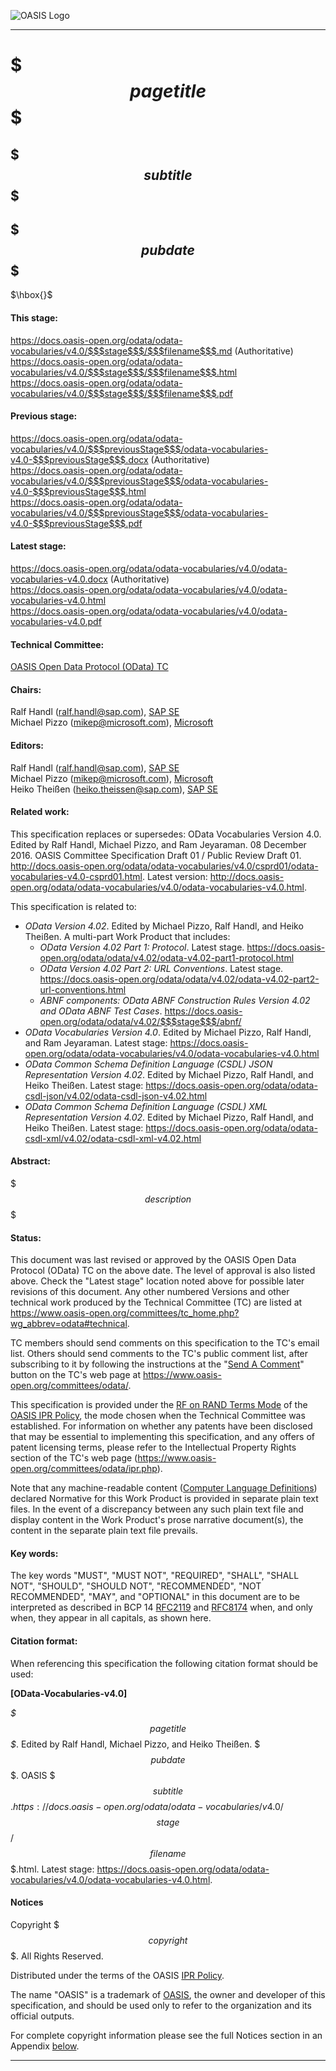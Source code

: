 
![OASIS Logo](https://docs.oasis-open.org/templates/OASISLogo-v3.0.png)

-------

# $$$pagetitle$$$

## $$$subtitle$$$

## $$$pubdate$$$

$\hbox{}$

#### This stage:
https://docs.oasis-open.org/odata/odata-vocabularies/v4.0/$$$stage$$$/$$$filename$$$.md (Authoritative) \
https://docs.oasis-open.org/odata/odata-vocabularies/v4.0/$$$stage$$$/$$$filename$$$.html \
https://docs.oasis-open.org/odata/odata-vocabularies/v4.0/$$$stage$$$/$$$filename$$$.pdf

#### Previous stage:
https://docs.oasis-open.org/odata/odata-vocabularies/v4.0/$$$previousStage$$$/odata-vocabularies-v4.0-$$$previousStage$$$.docx (Authoritative) \
https://docs.oasis-open.org/odata/odata-vocabularies/v4.0/$$$previousStage$$$/odata-vocabularies-v4.0-$$$previousStage$$$.html \
https://docs.oasis-open.org/odata/odata-vocabularies/v4.0/$$$previousStage$$$/odata-vocabularies-v4.0-$$$previousStage$$$.pdf

#### Latest stage:
https://docs.oasis-open.org/odata/odata-vocabularies/v4.0/odata-vocabularies-v4.0.docx (Authoritative) \
https://docs.oasis-open.org/odata/odata-vocabularies/v4.0/odata-vocabularies-v4.0.html \
https://docs.oasis-open.org/odata/odata-vocabularies/v4.0/odata-vocabularies-v4.0.pdf

#### Technical Committee:
[OASIS Open Data Protocol (OData) TC](https://www.oasis-open.org/committees/odata/)

#### Chairs:

Ralf Handl (ralf.handl@sap.com), [SAP SE](http://www.sap.com/) \
Michael Pizzo (mikep@microsoft.com), [Microsoft](http://www.microsoft.com/)

#### Editors:

Ralf Handl (ralf.handl@sap.com), [SAP SE](http://www.sap.com/) \
Michael Pizzo (mikep@microsoft.com), [Microsoft](http://www.microsoft.com/) \
Heiko Theißen (heiko.theissen@sap.com), [SAP SE](http://www.sap.com/)

#### <a name="RelatedWork">Related work:</a>
This specification replaces or supersedes:
OData Vocabularies Version 4.0. Edited by Ralf Handl, Michael Pizzo, and Ram Jeyaraman. 08 December 2016. OASIS Committee Specification Draft 01 / Public Review Draft 01. http://docs.oasis-open.org/odata/odata-vocabularies/v4.0/csprd01/odata-vocabularies-v4.0-csprd01.html. Latest version: http://docs.oasis-open.org/odata/odata-vocabularies/v4.0/odata-vocabularies-v4.0.html.

This specification is related to:
* _OData Version 4.02_. Edited by Michael Pizzo, Ralf Handl, and Heiko Theißen. A multi-part Work Product that includes:
  * _OData Version 4.02 Part 1: Protocol_. Latest stage. https://docs.oasis-open.org/odata/odata/v4.02/odata-v4.02-part1-protocol.html
  * _OData Version 4.02 Part 2: URL Conventions_. Latest stage. https://docs.oasis-open.org/odata/odata/v4.02/odata-v4.02-part2-url-conventions.html
  * _ABNF components: OData ABNF Construction Rules Version 4.02 and OData ABNF Test Cases_. https://docs.oasis-open.org/odata/odata/v4.02/$$$stage$$$/abnf/
* _OData Vocabularies Version 4.0_. Edited by Michael Pizzo, Ralf Handl, and Ram Jeyaraman. Latest stage: https://docs.oasis-open.org/odata/odata-vocabularies/v4.0/odata-vocabularies-v4.0.html
* _OData Common Schema Definition Language (CSDL) JSON Representation Version 4.02_. Edited by Michael Pizzo, Ralf Handl, and Heiko Theißen. Latest stage: https://docs.oasis-open.org/odata/odata-csdl-json/v4.02/odata-csdl-json-v4.02.html
* _OData Common Schema Definition Language (CSDL) XML Representation Version 4.02_. Edited by Michael Pizzo, Ralf Handl, and Heiko Theißen. Latest stage: https://docs.oasis-open.org/odata/odata-csdl-xml/v4.02/odata-csdl-xml-v4.02.html

#### Abstract:
$$$description$$$

#### Status:
This document was last revised or approved by the OASIS Open Data Protocol (OData) TC on the above date. The level of approval is also listed above. Check the "Latest stage" location noted above for possible later revisions of this document. Any other numbered Versions and other technical work produced by the Technical Committee (TC) are listed at https://www.oasis-open.org/committees/tc_home.php?wg_abbrev=odata#technical.

TC members should send comments on this specification to the TC's email list. Others should send comments to the TC's public comment list, after subscribing to it by following the instructions at the "<a href="https://www.oasis-open.org/committees/comments/index.php?wg_abbrev=odata">Send A Comment</a>" button on the TC's web page at https://www.oasis-open.org/committees/odata/.

This specification is provided under the [RF on RAND Terms Mode](https://www.oasis-open.org/policies-guidelines/ipr/#RF-on-RAND-Mode) of the [OASIS IPR Policy](https://www.oasis-open.org/policies-guidelines/ipr/), the mode chosen when the Technical Committee was established. For information on whether any patents have been disclosed that may be essential to implementing this specification, and any offers of patent licensing terms, please refer to the Intellectual Property Rights section of the TC's web page (https://www.oasis-open.org/committees/odata/ipr.php).

Note that any machine-readable content ([Computer Language Definitions](https://www.oasis-open.org/policies-guidelines/tc-process-2017-05-26/#wpComponentsCompLang)) declared Normative for this Work Product is provided in separate plain text files. In the event of a discrepancy between any such plain text file and display content in the Work Product's prose narrative document(s), the content in the separate plain text file prevails.

#### Key words:
The key words "MUST", "MUST NOT", "REQUIRED", "SHALL", "SHALL NOT", "SHOULD", "SHOULD NOT", "RECOMMENDED", "NOT RECOMMENDED", "MAY", and "OPTIONAL" in this document are to be interpreted as described in BCP 14 [RFC2119](#rfc2119) and [RFC8174](#rfc8174) when, and only when, they appear in all capitals, as shown here.

#### Citation format:
When referencing this specification the following citation format should be used:

**[OData-Vocabularies-v4.0]**

_$$$pagetitle$$$_.
Edited by Ralf Handl, Michael Pizzo, and Heiko Theißen. $$$pubdate$$$. OASIS $$$subtitle$$$.
https://docs.oasis-open.org/odata/odata-vocabularies/v4.0/$$$stage$$$/$$$filename$$$.html.
Latest stage: https://docs.oasis-open.org/odata/odata-vocabularies/v4.0/odata-vocabularies-v4.0.html.

#### Notices
Copyright $$$copyright$$$. All Rights Reserved.

Distributed under the terms of the OASIS [IPR Policy](https://www.oasis-open.org/policies-guidelines/ipr/).

The name "OASIS" is a trademark of [OASIS](https://www.oasis-open.org/), the owner and developer of this specification, and should be used only to refer to the organization and its official outputs.

For complete copyright information please see the full Notices section in an Appendix [below](#Notices).

-------
